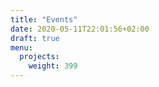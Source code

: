 ```yaml
---
title: "Events"
date: 2020-05-11T22:01:56+02:00
draft: true
menu:
  projects:
    weight: 399
---
```

